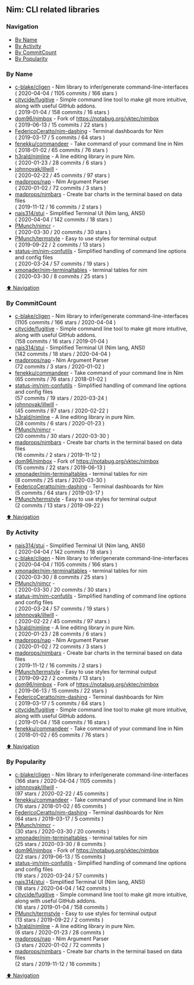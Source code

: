 ## Nim: CLI related libraries


### Navigation

- [By Name](#by-name)
- [By Activity](#by-activity)
- [By CommitCount](#by-commitcount)
- [By Popularity](#by-popularity)

### By Name
<!-- PROJECTS_LIST -->
- [c-blake/cligen](https://github.com/c-blake/cligen) - Nim library to infer/generate command-line-interfaces <br/> ( 2020-04-04 / 1105 commits / 166 stars )
- [citycide/fugitive](https://github.com/citycide/fugitive) - Simple command line tool to make git more intuitive, along with useful GitHub addons. <br/> ( 2019-01-04 / 158 commits / 16 stars )
- [dom96/nimbox](https://github.com/dom96/nimbox) - Fork of https://notabug.org/vktec/nimbox <br/> ( 2019-06-13 / 15 commits / 22 stars )
- [FedericoCeratto/nim-dashing](https://github.com/FedericoCeratto/nim-dashing) - Terminal dashboards for Nim <br/> ( 2019-03-17 / 5 commits / 64 stars )
- [fenekku/commandeer](https://github.com/fenekku/commandeer) - Take command of your command line in Nim <br/> ( 2018-01-02 / 65 commits / 76 stars )
- [h3rald/nimline](https://github.com/h3rald/nimline) - A line editing library in pure Nim. <br/> ( 2020-01-23 / 28 commits / 6 stars )
- [johnnovak/illwill](https://github.com/johnnovak/illwill) -  <br/> ( 2020-02-22 / 45 commits / 97 stars )
- [madprops/nap](https://github.com/madprops/nap) - Nim Argument Parser <br/> ( 2020-01-02 / 72 commits / 3 stars )
- [madprops/nimbars](https://github.com/madprops/nimbars) - Create bar charts in the terminal based on data files <br/> ( 2019-11-12 / 16 commits / 2 stars )
- [nais314/stui](https://github.com/nais314/stui) - Simplified Terminal UI (Nim lang, ANSI) <br/> ( 2020-04-04 / 142 commits / 18 stars )
- [PMunch/nimcr](https://github.com/PMunch/nimcr) -  <br/> ( 2020-03-30 / 20 commits / 30 stars )
- [PMunch/termstyle](https://github.com/PMunch/termstyle) - Easy to use styles for terminal output <br/> ( 2019-09-22 / 2 commits / 13 stars )
- [status-im/nim-confutils](https://github.com/status-im/nim-confutils) - Simplified handling of command line options and config files <br/> ( 2020-03-24 / 57 commits / 19 stars )
- [xmonader/nim-terminaltables](https://github.com/xmonader/nim-terminaltables) - terminal tables for nim <br/> ( 2020-03-30 / 8 commits / 25 stars )
<!-- /PROJECTS_LIST -->

[⬆ Navigation](#navigation)

### By CommitCount
<!-- COMMITCOUNT_LIST -->
- [c-blake/cligen](https://github.com/c-blake/cligen) - Nim library to infer/generate command-line-interfaces <br/> (1105 commits / 166 stars / 2020-04-04 )
- [citycide/fugitive](https://github.com/citycide/fugitive) - Simple command line tool to make git more intuitive, along with useful GitHub addons. <br/> (158 commits / 16 stars / 2019-01-04 )
- [nais314/stui](https://github.com/nais314/stui) - Simplified Terminal UI (Nim lang, ANSI) <br/> (142 commits / 18 stars / 2020-04-04 )
- [madprops/nap](https://github.com/madprops/nap) - Nim Argument Parser <br/> (72 commits / 3 stars / 2020-01-02 )
- [fenekku/commandeer](https://github.com/fenekku/commandeer) - Take command of your command line in Nim <br/> (65 commits / 76 stars / 2018-01-02 )
- [status-im/nim-confutils](https://github.com/status-im/nim-confutils) - Simplified handling of command line options and config files <br/> (57 commits / 19 stars / 2020-03-24 )
- [johnnovak/illwill](https://github.com/johnnovak/illwill) -  <br/> (45 commits / 97 stars / 2020-02-22 )
- [h3rald/nimline](https://github.com/h3rald/nimline) - A line editing library in pure Nim. <br/> (28 commits / 6 stars / 2020-01-23 )
- [PMunch/nimcr](https://github.com/PMunch/nimcr) -  <br/> (20 commits / 30 stars / 2020-03-30 )
- [madprops/nimbars](https://github.com/madprops/nimbars) - Create bar charts in the terminal based on data files <br/> (16 commits / 2 stars / 2019-11-12 )
- [dom96/nimbox](https://github.com/dom96/nimbox) - Fork of https://notabug.org/vktec/nimbox <br/> (15 commits / 22 stars / 2019-06-13 )
- [xmonader/nim-terminaltables](https://github.com/xmonader/nim-terminaltables) - terminal tables for nim <br/> (8 commits / 25 stars / 2020-03-30 )
- [FedericoCeratto/nim-dashing](https://github.com/FedericoCeratto/nim-dashing) - Terminal dashboards for Nim <br/> (5 commits / 64 stars / 2019-03-17 )
- [PMunch/termstyle](https://github.com/PMunch/termstyle) - Easy to use styles for terminal output <br/> (2 commits / 13 stars / 2019-09-22 )
<!-- /COMMITCOUNT_LIST -->
[⬆ Navigation](#navigation)

### By Activity
<!-- ACTIVITY_LIST -->
- [nais314/stui](https://github.com/nais314/stui) - Simplified Terminal UI (Nim lang, ANSI) <br/> ( 2020-04-04 / 142 commits / 18 stars )
- [c-blake/cligen](https://github.com/c-blake/cligen) - Nim library to infer/generate command-line-interfaces <br/> ( 2020-04-04 / 1105 commits / 166 stars )
- [xmonader/nim-terminaltables](https://github.com/xmonader/nim-terminaltables) - terminal tables for nim <br/> ( 2020-03-30 / 8 commits / 25 stars )
- [PMunch/nimcr](https://github.com/PMunch/nimcr) -  <br/> ( 2020-03-30 / 20 commits / 30 stars )
- [status-im/nim-confutils](https://github.com/status-im/nim-confutils) - Simplified handling of command line options and config files <br/> ( 2020-03-24 / 57 commits / 19 stars )
- [johnnovak/illwill](https://github.com/johnnovak/illwill) -  <br/> ( 2020-02-22 / 45 commits / 97 stars )
- [h3rald/nimline](https://github.com/h3rald/nimline) - A line editing library in pure Nim. <br/> ( 2020-01-23 / 28 commits / 6 stars )
- [madprops/nap](https://github.com/madprops/nap) - Nim Argument Parser <br/> ( 2020-01-02 / 72 commits / 3 stars )
- [madprops/nimbars](https://github.com/madprops/nimbars) - Create bar charts in the terminal based on data files <br/> ( 2019-11-12 / 16 commits / 2 stars )
- [PMunch/termstyle](https://github.com/PMunch/termstyle) - Easy to use styles for terminal output <br/> ( 2019-09-22 / 2 commits / 13 stars )
- [dom96/nimbox](https://github.com/dom96/nimbox) - Fork of https://notabug.org/vktec/nimbox <br/> ( 2019-06-13 / 15 commits / 22 stars )
- [FedericoCeratto/nim-dashing](https://github.com/FedericoCeratto/nim-dashing) - Terminal dashboards for Nim <br/> ( 2019-03-17 / 5 commits / 64 stars )
- [citycide/fugitive](https://github.com/citycide/fugitive) - Simple command line tool to make git more intuitive, along with useful GitHub addons. <br/> ( 2019-01-04 / 158 commits / 16 stars )
- [fenekku/commandeer](https://github.com/fenekku/commandeer) - Take command of your command line in Nim <br/> ( 2018-01-02 / 65 commits / 76 stars )
<!-- /ACTIVITY_LIST -->

[⬆ Navigation](#navigation)

### By Popularity
<!-- POPULARITY_LIST -->
- [c-blake/cligen](https://github.com/c-blake/cligen) - Nim library to infer/generate command-line-interfaces <br/> (166 stars / 2020-04-04 / 1105 commits )
- [johnnovak/illwill](https://github.com/johnnovak/illwill) -  <br/> (97 stars / 2020-02-22 / 45 commits )
- [fenekku/commandeer](https://github.com/fenekku/commandeer) - Take command of your command line in Nim <br/> (76 stars / 2018-01-02 / 65 commits )
- [FedericoCeratto/nim-dashing](https://github.com/FedericoCeratto/nim-dashing) - Terminal dashboards for Nim <br/> (64 stars / 2019-03-17 / 5 commits )
- [PMunch/nimcr](https://github.com/PMunch/nimcr) -  <br/> (30 stars / 2020-03-30 / 20 commits )
- [xmonader/nim-terminaltables](https://github.com/xmonader/nim-terminaltables) - terminal tables for nim <br/> (25 stars / 2020-03-30 / 8 commits )
- [dom96/nimbox](https://github.com/dom96/nimbox) - Fork of https://notabug.org/vktec/nimbox <br/> (22 stars / 2019-06-13 / 15 commits )
- [status-im/nim-confutils](https://github.com/status-im/nim-confutils) - Simplified handling of command line options and config files <br/> (19 stars / 2020-03-24 / 57 commits )
- [nais314/stui](https://github.com/nais314/stui) - Simplified Terminal UI (Nim lang, ANSI) <br/> (18 stars / 2020-04-04 / 142 commits )
- [citycide/fugitive](https://github.com/citycide/fugitive) - Simple command line tool to make git more intuitive, along with useful GitHub addons. <br/> (16 stars / 2019-01-04 / 158 commits )
- [PMunch/termstyle](https://github.com/PMunch/termstyle) - Easy to use styles for terminal output <br/> (13 stars / 2019-09-22 / 2 commits )
- [h3rald/nimline](https://github.com/h3rald/nimline) - A line editing library in pure Nim. <br/> (6 stars / 2020-01-23 / 28 commits )
- [madprops/nap](https://github.com/madprops/nap) - Nim Argument Parser <br/> (3 stars / 2020-01-02 / 72 commits )
- [madprops/nimbars](https://github.com/madprops/nimbars) - Create bar charts in the terminal based on data files <br/> (2 stars / 2019-11-12 / 16 commits )
<!-- /POPULARITY_LIST -->

[⬆ Navigation](#navigation)
